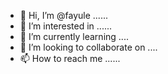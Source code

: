 - 👋 Hi, I’m @fayule ......
- 👀 I’m interested in ......
- 🌱 I’m currently learning ....
- 💞️ I’m looking to collaborate on ....
- 📫 How to reach me ......

<!---
fayule/fayule is a ✨ special ✨ repository because its `README.md` (this file) appears on your GitHub profile.
You can click the Preview link to take a look at your changes.
--->

